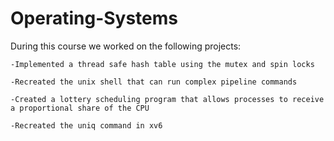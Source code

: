 # Operating-Systems

During this course we worked on the following projects:

    -Implemented a thread safe hash table using the mutex and spin locks

    -Recreated the unix shell that can run complex pipeline commands

    -Created a lottery scheduling program that allows processes to receive a proportional share of the CPU

    -Recreated the uniq command in xv6
